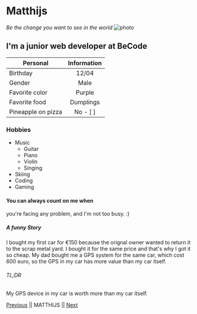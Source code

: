 #  Matthijs
_Be the change you want to see in the world_
![photo](https://scontent-bru2-1.xx.fbcdn.net/v/t1.0-9/p960x960/34779075_10212693560515537_3675168421009424384_o.jpg?_nc_cat=111&_nc_ohc=rBTyKVbOzuAAQlEo_8luEDi4yhaqbLtqAc16wg8PcmL9pnSXp6kLXqX1w&_nc_ht=scontent-bru2-1.xx&oh=10e76ad8c7d62f5983aaa2aaac76fecf&oe=5E406D3C)
##  I'm a junior web developer at BeCode

| Personal        | Information          |
| ------------- |:-------------:|
| Birthday    | 12/04 |
| Gender      | Male  |
| Favorite color | Purple|
| Favorite food      | Dumplings
| Pineapple on pizza | No - [ ] |
### Hobbies

* Music
  * Guitar
  * Piano
  * Violin
  * Singing
* Skiing
* Coding
* Gaming

#### You can always count on me when
you're facing any problem, and I'm not too busy. :)

##### A funny Story
I bought my first car for €150 because
the orignal owner wanted to return it to
the scrap metal yard. I bought it for the same
price and that's why I got it so cheap.
My dad bought me a GPS system for the same
car, which cost 600 euro, so the GPS in my
car has more value than my car itself.

###### TL;DR
My GPS device in my car is worth more
than my car itself.

[Previous](https://github.com/malikdahmany/challenge-markdown) || MATTHIJS || [Next](http://github.com/moetichentuf/mc)